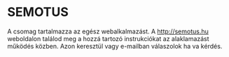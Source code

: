 # SEMOTUS

A csomag tartalmazza az egész webalkalmazást.
A http://semotus.hu weboldalon találod meg a hozzá tartozó instrukciókat az alaklamazást működés közben. Azon keresztül vagy e-mailban válaszolok ha va kérdés.
